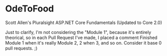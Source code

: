 # OdeToFood
Scott Allen's Pluralsight ASP.NET Core Fundamentals (Updated to Core 2.0)

Just to clarify, I'm not considering the "Module 1", because it's entirely theorical, so in each Pull Request I've made, I placed a comment Finished Module 1 when it's really Module 2, 2 when 3, and so on. Consider it base 0 pull requests. ;)